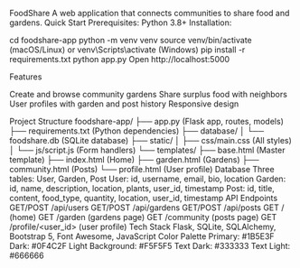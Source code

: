 FoodShare
A web application that connects communities to share food and gardens.
Quick Start
Prerequisites: Python 3.8+
Installation:

cd foodshare-app
python -m venv venv
source venv/bin/activate (macOS/Linux) or venv\Scripts\activate (Windows)
pip install -r requirements.txt
python app.py
Open http://localhost:5000

Features

Create and browse community gardens
Share surplus food with neighbors
User profiles with garden and post history
Responsive design

Project Structure
foodshare-app/
├── app.py                 (Flask app, routes, models)
├── requirements.txt       (Python dependencies)
├── database/
│   └── foodshare.db      (SQLite database)
├── static/
│   ├── css/main.css      (All styles)
│   └── js/script.js      (Form handlers)
└── templates/
├── base.html         (Master template)
├── index.html        (Home)
├── garden.html       (Gardens)
├── community.html    (Posts)
└── profile.html      (User profile)
Database
Three tables: User, Garden, Post
User: id, username, email, bio, location
Garden: id, name, description, location, plants, user_id, timestamp
Post: id, title, content, food_type, quantity, location, user_id, timestamp
API Endpoints
GET/POST /api/users
GET/POST /api/gardens
GET/POST /api/posts
GET / (home)
GET /garden (gardens page)
GET /community (posts page)
GET /profile/<user_id> (user profile)
Tech Stack
Flask, SQLite, SQLAlchemy, Bootstrap 5, Font Awesome, JavaScript
Color Palette
Primary: #1B5E3F
Dark: #0F4C2F
Light Background: #F5F5F5
Text Dark: #333333
Text Light: #666666